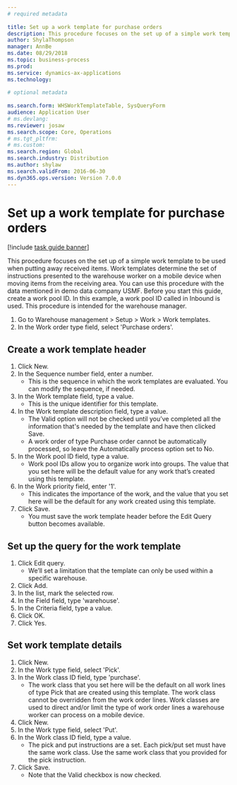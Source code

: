 ```yaml
--- 
# required metadata 
 
title: Set up a work template for purchase orders
description: This procedure focuses on the set up of a simple work template to be used when putting away received items. 
author: ShylaThompson
manager: AnnBe 
ms.date: 08/29/2018
ms.topic: business-process 
ms.prod:  
ms.service: dynamics-ax-applications 
ms.technology:  
 
# optional metadata 
 
ms.search.form: WHSWorkTemplateTable, SysQueryForm   
audience: Application User 
# ms.devlang:  
ms.reviewer: josaw
ms.search.scope: Core, Operations 
# ms.tgt_pltfrm:  
# ms.custom:  
ms.search.region: Global
ms.search.industry: Distribution
ms.author: shylaw
ms.search.validFrom: 2016-06-30 
ms.dyn365.ops.version: Version 7.0.0 
---
```

# Set up a work template for purchase orders

[!include [task guide banner](../../includes/task-guide-banner.md)]

This procedure focuses on the set up of a simple work template to be used when putting away received items. Work templates determine the set of instructions presented to the warehouse worker on a mobile device when moving items from the receiving area. You can use this procedure with the data mentioned in demo data company USMF. Before you start this guide, create a work pool ID. In this example, a work pool ID called in Inbound is used. This procedure is intended for the warehouse manager.

1. Go to Warehouse management > Setup > Work > Work templates.
2. In the Work order type field, select 'Purchase orders'.

## Create a work template header
1. Click New.
2. In the Sequence number field, enter a number.
    * This is the sequence in which the work templates are evaluated. You can modify the sequence, if needed.  
3. In the Work template field, type a value.
    * This is the unique identifier for this template.  
4. In the Work template description field, type a value.
    * The Valid option will not be checked until you’ve completed all the information that's needed by the template and have then clicked Save.  
    * A work order of type Purchase order cannot be automatically processed, so leave the  Automatically process option set to No.  
5. In the Work pool ID field, type a value.
    * Work pool IDs allow you to organize work into groups. The value that you set here will be the default value for any work that’s created using this template.  
6. In the Work priority field, enter '1'.
    * This indicates the importance of the work, and the value that you set here will be the default for any work created using this template.  
7. Click Save.
    * You must save the work template header before the Edit Query button becomes available.  

## Set up the query for the work template
1. Click Edit query.
    * We’ll set a limitation that the template can only be used within a specific warehouse.  
2. Click Add.
3. In the list, mark the selected row.
4. In the Field field, type 'warehouse'.
5. In the Criteria field, type a value.
6. Click OK.
7. Click Yes.

## Set work template details
1. Click New.
2. In the Work type field, select 'Pick'.
3. In the Work class ID field, type 'purchase'.
    * The work class that you set here will be the default on all work lines of type Pick that are created using this template. The work class cannot be overridden from the work order lines. Work classes are used to direct and/or limit the type of work order lines a warehouse worker can process on a mobile device.  
4. Click New.
5. In the Work type field, select 'Put'.
6. In the Work class ID field, type a value.
    * The pick and put instructions are a set. Each pick/put set must have the same work class. Use the same work class that you provided for the pick instruction.  
7. Click Save.
    * Note that the Valid checkbox is now checked.  

